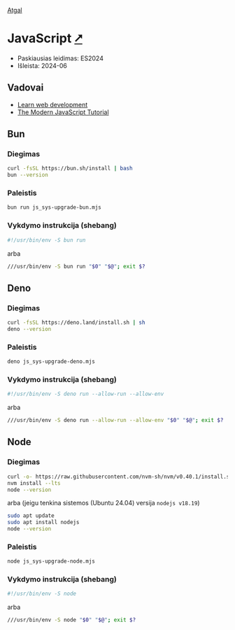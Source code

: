 [Atgal](./readme.md)

# JavaScript [&#x2B67;](https://developer.mozilla.org/en-US/docs/Web/JavaScript)

* Paskiausias leidimas: ES2024
* Išleista: 2024-06

## Vadovai
  
* [Learn web development](https://developer.mozilla.org/en-US/docs/Learn)
* [The Modern JavaScript Tutorial](https://javascript.info/)

## Bun

### Diegimas

```bash
curl -fsSL https://bun.sh/install | bash
bun --version
```

### Paleistis

```bash
bun run js_sys-upgrade-bun.mjs
```

### Vykdymo instrukcija (shebang)

```bash
#!/usr/bin/env -S bun run
```

arba

```bash
///usr/bin/env -S bun run "$0" "$@"; exit $?
```

## Deno

### Diegimas

```bash
curl -fsSL https://deno.land/install.sh | sh
deno --version
```

### Paleistis

```bash
deno js_sys-upgrade-deno.mjs
```

### Vykdymo instrukcija (shebang)

```bash
#!/usr/bin/env -S deno run --allow-run --allow-env
```

arba

```bash
///usr/bin/env -S deno run --allow-run --allow-env "$0" "$@"; exit $?
```

## Node

### Diegimas

```bash
curl -o- https://raw.githubusercontent.com/nvm-sh/nvm/v0.40.1/install.sh | bash
nvm install --lts
node --version
```

arba (jeigu tenkina sistemos (Ubuntu 24.04) versija `nodejs v18.19`)

```bash
sudo apt update
sudo apt install nodejs
node --version
```  

### Paleistis

```bash
node js_sys-upgrade-node.mjs
```

### Vykdymo instrukcija (shebang)

```bash
#!/usr/bin/env -S node
```

arba

```bash
///usr/bin/env -S node "$0" "$@"; exit $?
```

